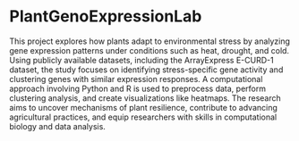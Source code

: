 # PlantGenoExpressionLab
This project explores how plants adapt to environmental stress by analyzing gene expression patterns under conditions such as heat, drought, and cold. Using publicly available datasets, including the ArrayExpress E-CURD-1 dataset, the study focuses on identifying stress-specific gene activity and clustering genes with similar expression responses. A computational approach involving Python and R is used to preprocess data, perform clustering analysis, and create visualizations like heatmaps. The research aims to uncover mechanisms of plant resilience, contribute to advancing agricultural practices, and equip researchers with skills in computational biology and data analysis.
